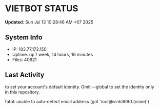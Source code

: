 # VIETBOT STATUS
**Updated**: Sun Jul 13 10:28:46 AM +07 2025

## System Info
- IP: 103.77.172.150
- Uptime: up 1 week, 14 hours, 16 minutes
- Files: 40621

## Last Activity

to set your account's default identity.
Omit --global to set the identity only in this repository.

fatal: unable to auto-detect email address (got 'root@vinh3690.(none)')
